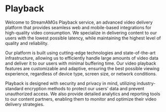 # Playback

Welcome to StreamAMGs Playback service, an advanced video delivery platform that provides seamless web and mobile-based integrations for high-quality video consumption. We specialize in delivering content to our users with the lowest possible latency, while maintaining the highest level of quality and reliability.

Our platform is built using cutting-edge technologies and state-of-the-art infrastructure, allowing us to efficiently handle large amounts of video data and deliver it to our users with minimal buffering time. Our video playback features are customizable and adaptive, ensuring the best possible viewing experience, regardless of device type, screen size, or network conditions.

Playback is designed with security and privacy in mind, utilizing industry-standard encryption methods to protect our users' data and prevent unauthorized access. We also provide detailed analytics and reporting tools to our content partners, enabling them to monitor and optimize their video delivery strategies.